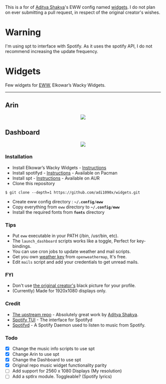 <!-- EWW Widgets -->
This is a for of <a href="https://github.com/adi1090x/">Aditya Shakya</a>'s EWW config named <a href="https://github.com/adi1090x/widgets">widgets</a>. I do not plan on ever submitting a pull request, in respect of the original creator's wishes.

# Warning

I'm using spt to interface with Spotify. As it uses the spotify API, I do not recommend increasing the update frequency.

# Widgets


<p align="left">Few widgets for <a href="https://github.com/elkowar/eww">EWW</a>, Elkowar’s Wacky Widgets.</p>


---

## Arin

<p align="center">
  <img src="previews/arin.png">
</p>

## Dashboard

<p align="center">
  <img src="previews/dashboard.png">
</p>

### Installation

- Install Elkowar’s Wacky Widgets - [Instructions](https://elkowar.github.io/eww)
- Install spotifyd - [Instructions](https://docs.spotifyd.rs/) - Available on Pacman
- Install spt - [Instructions](https://github.com/Rigellute/spotify-tui#installation) - Available on AUR
- Clone this repository
```
$ git clone --depth=1 https://github.com/adi1090x/widgets.git
```
- Create eww config directory : **`~/.config/eww`**
- Copy everything from `eww` directory to **`~/.config/eww`**
- Install the required fonts from **`fonts`** directory

### Tips

- Put `eww` executable in your PATH (/bin, /usr/bin, etc).
- The `launch_dashboard` scripts works like a toggle, Perfect for key-bindings.
- You can use cron jobs to update weather and mail scripts.
- Get you own [weather key](https://openweathermap.org/api) from `openweathermap`, It's free.
- Edit `mails` script and add your credentials to get unread mails.

### FYI

- Don't use <a href="https://github.com/adi1090x/">the original creator's</a> black picture for your profile. 
- (Currently) Made for 1920x1080 displays only.

### Credit

- [The upstream repo](https://github.com/adi1090x/widgets) - Absolutely great work by <a href="https://github.com/adi1090x/">Aditya Shakya</a>.
- [Spotify TUI](https://github.com/Rigellute/spotify-tui) - The interface for Spotifyd
- [Spotifyd](https://github.com/Spotifyd/spotifyd) - A Spotify Daemon used to listen to music from Spotify.
### Todo

- [x] Change the music info scripts to use spt
- [x] Change Arin to use spt
- [x] Change the Dashboard to use spt
- [x] Original repo music widget functionality parity
- [ ] Add support for 2560 x 1080 Displays (My resolution)
- [ ] Add a sptlrx module. Toggleable? (Spotify lyrics)
